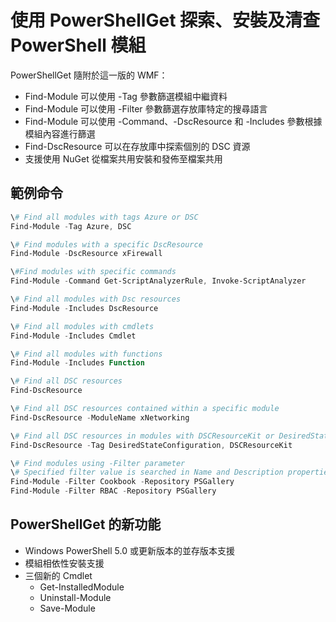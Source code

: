 # <a name="powershell-module-discovery-install-and-inventory-with-powershellget"></a>使用 PowerShellGet 探索、安裝及清查 PowerShell 模組
 
PowerShellGet 隨附於這一版的 WMF：
-   Find-Module 可以使用 -Tag 參數篩選模組中繼資料
-   Find-Module 可以使用 -Filter 參數篩選存放庫特定的搜尋語言
-   Find-Module 可以使用 -Command、-DscResource 和 -Includes 參數根據模組內容進行篩選
-   Find-DscResource 可以在存放庫中探索個別的 DSC 資源
-   支援使用 NuGet 從檔案共用安裝和發佈至檔案共用

## <a name="example-commands"></a>範例命令
```powershell
\# Find all modules with tags Azure or DSC
Find-Module -Tag Azure, DSC

\# Find modules with a specific DscResource
Find-Module -DscResource xFirewall

\#Find modules with specific commands
Find-Module -Command Get-ScriptAnalyzerRule, Invoke-ScriptAnalyzer

\# Find all modules with Dsc resources
Find-Module -Includes DscResource

\# Find all modules with cmdlets
Find-Module -Includes Cmdlet

\# Find all modules with functions
Find-Module -Includes Function

\# Find all DSC resources
Find-DscResource

\# Find all DSC resources contained within a specific module
Find-DscResource -ModuleName xNetworking

\# Find all DSC resources in modules with DSCResourceKit or DesiredStateConfiguration
Find-DscResource -Tag DesiredStateConfiguration, DSCResourceKit

\# Find modules using -Filter parameter
\# Specified filter value is searched in Name and Description properties
Find-Module -Filter Cookbook -Repository PSGallery
Find-Module -Filter RBAC -Repository PSGallery
```

## <a name="new-features-in-powershellget"></a>PowerShellGet 的新功能
-   Windows PowerShell 5.0 或更新版本的並存版本支援
-   模組相依性安裝支援
-   三個新的 Cmdlet
    -   Get-InstalledModule
    -   Uninstall-Module
    -   Save-Module
    